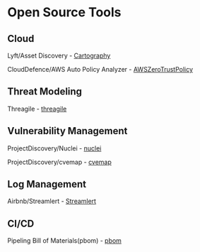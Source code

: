 # Open Source Tools

## Cloud
Lyft/Asset Discovery - [Cartography](https://github.com/lyft/cartography)

CloudDefence/AWS Auto Policy Analyzer - [AWSZeroTrustPolicy](https://github.com/CloudDefenseAI/AWSZeroTrustPolicy)

## Threat Modeling
Threagile - [threagile](https://github.com/Threagile/threagile)

## Vulnerability Management
ProjectDiscovery/Nuclei - [nuclei](https://github.com/projectdiscovery/nuclei)

ProjectDiscovery/cvemap - [cvemap](https://github.com/projectdiscovery/cvemap)


## Log Management
Airbnb/Streamlert - [Streamlert](https://github.com/airbnb/streamalert)

## CI/CD
Pipeling Bill of Materials(pbom) - [pbom](https://pbom.dev/)
